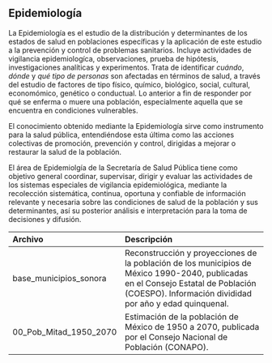  ## Epidemiología 

La Epidemiología es el estudio de la distribución y determinantes de los estados de salud en poblaciones específicas y la aplicación de este estudio a la prevención y control de problemas sanitarios. Incluye actividades de vigilancia epidemiologíca, observaciones, prueba de hipótesis, investigaciones analíticas y experimentos. Trata de identificar _cuándo_, _dónde_ y _qué tipo de personas_ son afectadas en términos de salud, a través del estudio de factores de tipo físico, químico, biológico, social, cultural, economómico, genético o conductual. Lo anterior a fin de responder por qué se enferma o muere una población, especialmente aquella que se encuentra en condiciones vulnerables.

El conocimiento obtenido mediante la Epidemiología sirve como instrumento para la salud pública, entendiéndose esta última como las acciones colectivas de promoción, prevención y control, dirigidas a mejorar o restaurar la salud de la población. 

El área de Epidemiolgía de la Secretaría de Salud Pública tiene como objetivo general coordinar, supervisar, dirigir y evaluar las actividades de los sistemas especiales de vigilancia epidemiológica, mediante la recolección sistemática, continua, oportuna y confiable de información relevante y necesaria sobre las condiciones de salud de la población y sus determinantes, así su posterior análisis e interpretación para la toma de decisiones y difusión.


| Archivo | Descripción |
|:--------| :-----------|
| base_municipios_sonora | Reconstrucción y proyecciones de la población de los municipios de México 1990-2040, publicadas en el Consejo Estatal de Población (COESPO). Información divididad por año y edad quinquenal. |
| 00_Pob_Mitad_1950_2070 | Estimación de la población de México de 1950 a 2070, publicada por el Consejo Nacional de Población (CONAPO). |
